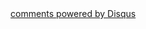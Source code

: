 <div class="comments">
	<div id="disqus_thread"></div>
	<script type="text/javascript">
    var disqus_shortname = 'yishuo'; 
    (function() {
        var dsq = document.createElement('script'); dsq.type = 'text/javascript'; dsq.async = true;
        dsq.src = 'http://' + disqus_shortname + '.disqus.com/embed.js';
        (document.getElementsByTagName('head')[0] || document.getElementsByTagName('body')[0]).appendChild(dsq);
    })();
	</script>
	<a href="http://disqus.com" class="dsq-brlink">comments powered by <span class="logo-disqus">Disqus</span></a>
</div>